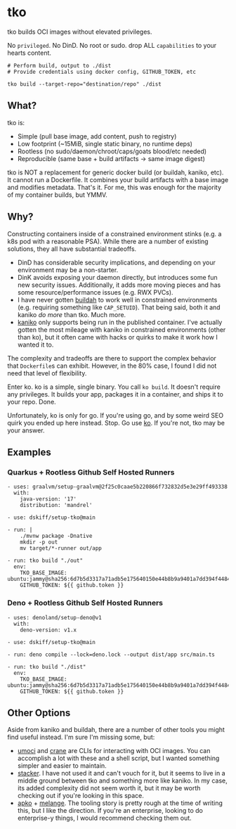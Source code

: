 # tko

tko builds OCI images without elevated privileges. 

No `privileged`.
No DinD.
No root or sudo.
drop ALL `capabilities` to your hearts content.

```
# Perform build, output to ./dist
# Provide credentials using docker config, GITHUB_TOKEN, etc

tko build --target-repo="destination/repo" ./dist
```

## What?

tko is:
- Simple (pull base image, add content, push to registry)
- Low footprint (~15MiB, single static binary, no runtime deps)
- Rootless (no sudo/daemon/chroot/caps/goats blood/etc needed)
- Reproducible (same base + build artifacts -> same image digest)

tko is NOT a replacement for generic docker build (or buildah, kaniko, etc). It cannot run a Dockerfile. It combines your build artifacts with a base image and modifies metadata. That's it. For me, this was enough for the majority of my container builds, but YMMV.
 
## Why?

Constructing containers inside of a constrained environment stinks (e.g. a k8s pod with a reasonable PSA). While there are a number of existing solutions, they all have substantial tradeoffs.

- DinD has considerable security implications, and depending on your environment may be a non-starter.
- DinK avoids exposing your daemon directly, but introduces some fun new security issues. Additionally, it adds more moving pieces and has some resource/performance issues (e.g. RWX PVCs).
- I have never gotten [buildah](https://github.com/containers/buildah) to work well in constrained environments (e.g. requiring something like `CAP_SETUID`). That being said, both it and kaniko _do more_ than tko. Much more. 
- [kaniko](https://github.com/GoogleContainerTools/kaniko) only supports being run in the published container. I've actually gotten the most mileage with kaniko in constrained environments (other than ko), but it often came with hacks or quirks to make it work how I wanted it to.

The complexity and tradeoffs are there to support the complex behavior that `Dockerfile`s can exhibit. However, in the 80% case, I found I did not need that level of flexibility.

Enter ko. ko is a simple, single binary. You call `ko build`. It doesn't require any privileges. It builds your app, packages it in a container, and ships it to your repo. Done.

Unfortunately, ko is only for go. If you're using go, and by some weird SEO quirk you ended up here instead. Stop. Go use [ko](https://ko.build). If you're not, tko may be your answer.

## Examples

### Quarkus + Rootless Github Self Hosted Runners

```
- uses: graalvm/setup-graalvm@2f25c0caae5b220866f732832d5e3e29ff493338
  with:
    java-version: '17'
    distribution: 'mandrel'

- use: dskiff/setup-tko@main
    
- run: |
    ./mvnw package -Dnative
    mkdir -p out
    mv target/*-runner out/app

- run: tko build "./out"
  env:
    TKO_BASE_IMAGE: ubuntu:jammy@sha256:6d7b5d3317a71adb5e175640150e44b8b9a9401a7dd394f44840626aff9fa94d
    GITHUB_TOKEN: ${{ github.token }}
```

### Deno + Rootless Github Self Hosted Runners

```
- uses: denoland/setup-deno@v1
  with:
    deno-version: v1.x

- use: dskiff/setup-tko@main

- run: deno compile --lock=deno.lock --output dist/app src/main.ts 

- run: tko build "./dist"
  env:
    TKO_BASE_IMAGE: ubuntu:jammy@sha256:6d7b5d3317a71adb5e175640150e44b8b9a9401a7dd394f44840626aff9fa94d
    GITHUB_TOKEN: ${{ github.token }}
```

## Other Options

Aside from kaniko and buildah, there are a number of other tools you might find useful instead. I'm sure I'm missing some, but:

- [umoci](https://umo.ci/) and [crane](https://github.com/google/go-containerregistry/blob/main/cmd/crane/README.md) are CLIs for interacting with OCI images. You can accomplish a lot with these and a shell script, but I wanted something simpler and easier to maintain.
- [stacker](https://github.com/project-stacker/stacker). I have not used it and can't vouch for it, but it seems to live in a middle ground between tko and something more like kaniko. In my case, its added complexity did not seem worth it, but it may be worth checking out if you're looking in this space.
- [apko](https://github.com/chainguard-dev/apko) + [melange](https://github.com/chainguard-dev/melange). The tooling story is pretty rough at the time of writing this, but I like the direction. If you're an enterprise, looking to do enterprise-y things, I would recommend checking them out.
